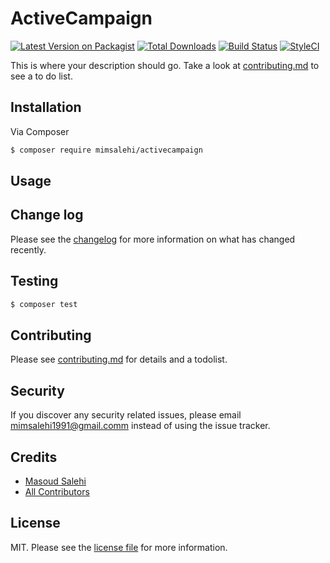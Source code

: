 # ActiveCampaign

[![Latest Version on Packagist][ico-version]][link-packagist]
[![Total Downloads][ico-downloads]][link-downloads]
[![Build Status][ico-travis]][link-travis]
[![StyleCI][ico-styleci]][link-styleci]

This is where your description should go. Take a look at [contributing.md](contributing.md) to see a to do list.

## Installation

Via Composer

``` bash
$ composer require mimsalehi/activecampaign
```

## Usage

## Change log

Please see the [changelog](changelog.md) for more information on what has changed recently.

## Testing

``` bash
$ composer test
```

## Contributing

Please see [contributing.md](contributing.md) for details and a todolist.

## Security

If you discover any security related issues, please email mimsalehi1991@gmail.comm instead of using the issue tracker.

## Credits

- [Masoud Salehi][link-author]
- [All Contributors][link-contributors]

## License

MIT. Please see the [license file](license.md) for more information.

[ico-version]: https://img.shields.io/packagist/v/mimsalehi/activecampaign.svg?style=flat-square
[ico-downloads]: https://img.shields.io/packagist/dt/mimsalehi/activecampaign.svg?style=flat-square
[ico-travis]: https://img.shields.io/travis/mimsalehi/activecampaign/master.svg?style=flat-square
[ico-styleci]: https://styleci.io/repos/12345678/shield

[link-packagist]: https://packagist.org/packages/mimsalehi/activecampaign
[link-downloads]: https://packagist.org/packages/mimsalehi/activecampaign
[link-travis]: https://travis-ci.org/mimsalehi/activecampaign
[link-styleci]: https://styleci.io/repos/12345678
[link-author]: https://github.com/mimsalehi
[link-contributors]: ../../contributors
